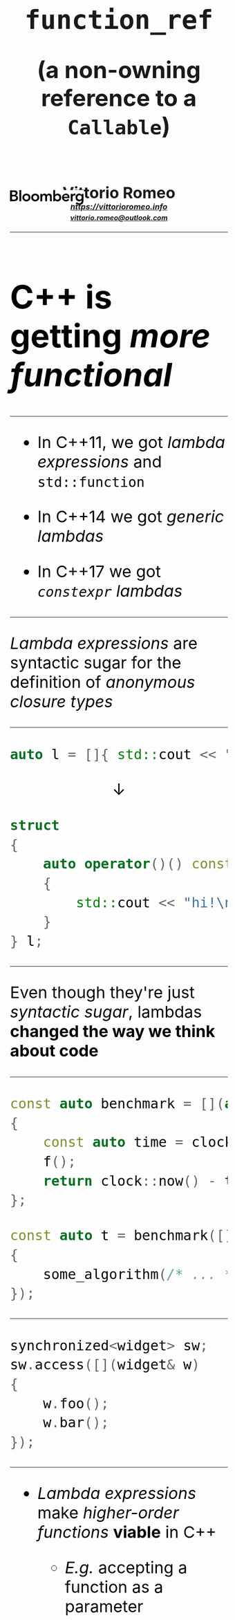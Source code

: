 <!-- $size: 16:9 -->

<style>

.live-link
{
    position: absolute; 
    float: left; 
    font-size: 18px; 
    right: 0px; 
    margin-top: -15px; 
    text-align: right;
}

.s 
{
	font-size: 28pt;
    color: black;
}

</style>

<div style="height:100px">

</div>

<span style="text-align: center; font-size: 35.5px; padding: 0; margin: 0">

# `function_ref`

<div style="margin-top: -30px">
  
## (a non-owning reference to a `Callable`)

</div>

</span>

<div style="text-align: center; font-size: 24px; margin-top: 100px">

## Vittorio Romeo

<div style="margin-top: -30px; font-size: 18px">

##### https://vittorioromeo.info

</div>

<div style="margin-top: -25px; font-size: 16px">

##### vittorio.romeo@outlook.com

</div>

</div>

<div style="margin-top: -120px !important">

<span style="text-align: left; padding-top: 30px; padding-left: 13px; zoom:17%">

![](./bloomberg.png)


</span>

<span style="text-align: right; position: absolute; margin-top:-50px; padding-left: 965px">

**Meeting C++ 2017**

<div style="font-size: 16px; margin-top: -20px !important">

11/11/2017

</div>

</span>

</div>

<br> <br>

---

<!-- page_number: true -->

<!-- footer: vittorioromeo.info | vittorio.romeo@outlook.com | vromeo5@bloomberg.net | @supahvee1234 -->

<div class='s'>

# C++ is getting *more functional*

</div>

---

<div class='s'>

* In C++11, we got *lambda expressions* and `std::function`

* In C++14 we got *generic lambdas*

* In C++17 we got *`constexpr` lambdas*

</div>

---

<div class='s'>

*Lambda expressions* are syntactic sugar for the definition of *anonymous closure types*
  
</div>

---

<div class='s'>
  
```cpp
auto l = []{ std::cout << "hi!\n"; };
```

$$\downarrow$$

```cpp
struct
{
    auto operator()() const
    {
        std::cout << "hi!\n";
    }
} l;
```
  
</div>

---

<div class='s'>

Even though they're just *syntactic sugar*, lambdas **changed the way we think about code**
  
</div>

---

<div class='s'>

```cpp
const auto benchmark = [](auto f)
{
    const auto time = clock::now();
    f();
    return clock::now() - time;
};
```

```cpp
const auto t = benchmark([]
{
    some_algorithm(/* ... */);
});
```

</div>

---

<div class='s'>
  
```cpp
synchronized<widget> sw;
sw.access([](widget& w)
{
    w.foo();
    w.bar();
});
```
  
</div>

---

<div class='s'>

* *Lambda expressions* make *higher-order functions* **viable** in C++

	* *E.g.* accepting a function as a parameter

	* *E.g.* returning a function from a function

</div>

---

<div class='s'>

> What options do we have to implement *higher-order functions*?

</div>

---

<div class='s'>
  
##### Pointers to functions

```cpp
int operation(int(*f)(int, int)) 
{ 
    return f(1, 2); 
}
```

* Works with *non-member functions* and *stateless closures*

* Doesn't work with *stateful `Callable` objects*

* Small run-time overhead (easily inlined in the same TU)

* Constrained, with obvious signature

</div>

---

<div class='s'>
  
##### Template parameters

```cpp
template <typename T>
auto operation(F&& f) -> decltype(std::forward<F>(f)(1, 2))
{ 
    return std::forward<F>(f)(1, 2); 
}
```

* Works with *any `FunctionObject` or `Callable` with `std::invoke`*

* Zero-cost abstraction

* Hard to constrain

* Might degrade compilation time

</div>

---

<div class='s'>
  
##### `std::function`  

```cpp
int operation(const std::function<int(int, int)>& f) 
{ 
    return f(1, 2); 
}
```

* Works with *any `FunctionObject` or `Callable`*

* Significant run-time overhead (hard to inline/optimize)

* Constrained, with obvious signature

* Unclear semantics: can be both *owning* or *non-owning*

</div>

---

<div class='s'>
  
##### `function_ref`

```cpp
int operation(function_ref<int(int, int)> f) 
{ 
    return f(1, 2); 
}
```

* Works with *any `FunctionObject` or `Callable`*

* Small run-time overhead (easily inlined in the same TU)

* Constrained, with obvious signature

* Clear *non-owning* semantics

* Lightweight - think of "`string_view` for `Callable` objects"

</div>

---

<div class='s'>

## I proposed `function_ref` to LEWG as [P0792](https://wg21.link/p0792)

* Will be discussed this week at the Albuquerque ISO C++ meeting

* **https://wg21.link/p0792**
  
</div>

---

<div class='s'>

> How does it work?

</div>

---

<div class='s'>

"Match" a signature though template specialization:

```cpp
template <typename Signature>
class function_ref;

template <typename Return, typename... Args>
class function_ref<Return(Args...)>
{
    // ...
}
```
  
</div>

---

<div class='s'>

Store *pointer to `Callable` object* and *pointer to erased function*:

```cpp
template <typename Return, typename... Args>
class function_ref<Return(Args...)>
{
private:
    void* _ptr; 
    Return (*_erased_fn)(void*, Args...);

public:
    // ...
};
```

</div>

---

<div class='s'>

On construction, set the pointers:

```cpp
template <typename F>
function_ref(F&& f) noexcept : _ptr{&f}
{
    _erased_fn = [](void* ptr, Args... xs) -> Return 
    {
        return (*reinterpret_cast<F*>(ptr))(
            std::forward<Args>(xs)...);
    };
}
```
  
</div>

---

<div class='s'>

On invocation, go through `_erased_fn`:

```cpp
Return operator()(Args... xs) const
{
    return _erased_fn(_ptr, std::forward<Args>(xs)...);
}
```
  
</div>

---

<!-- footer: -->
<!-- page_number: false -->

```cpp
template <typename Return, typename... Args>
class function_ref<Return(Args...)>
{
    void* _ptr;
    Return (*_erased_fn)(void*, Args...);

public:
    template <typename F, /* ...some constraints... */>
    function_ref(F&& x) noexcept : _ptr{&f}
    {
        _erased_fn = [](void* ptr, Args... xs) -> Return {
            return (*reinterpret_cast<F*>(ptr))(
                std::forward<Args>(xs)...);
        };
    }

    Return operator()(Args... xs) const noexcept(/* ... */)
    {
        return _erased_fn(_ptr, std::forward<Args>(xs)...);
    }
};
```

---

<div class='s'>

In the proposal (**https://wg21.link/p0792**):

* In-depth analysis of the covered techniques' pros/cons

* Synopsis and specification of `function_ref`

* Existing practice *(e.g. LLVM, Folly, `gdb`, ...)*

* Possible issues and open questions

<br>

Article on my blog (**https://vittorioromeo.info**):

* [*"Passing functions to functions"*](https://vittorioromeo.info/index/blog/passing_functions_to_functions.html)

</div>

---

<div class='s'>
<center>
  
# Thanks!

https://wg21.link/p0792
https://vittorioromeo.info

<br>

vittorio.romeo@outlook.com
vromeo5@bloomberg.net

<br>

https://github.com/SuperV1234/meetingcpp2017
  
</center>
</div>
